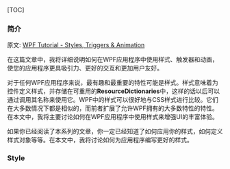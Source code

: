 [TOC]

### 简介

原文: [WPF Tutorial - Styles, Triggers & Animation](https://www.codeproject.com/Articles/140623/WPF-Tutorial-Styles-Triggers-Animation)

在这篇文章中，我将详细说明如何在WPF应用程序中使用样式、触发器和动画，使您的应用程序更具吸引力、更好的交互和更加用户友好。

对于任何WPF应用程序来说，最有趣和最重要的特性可能是样式。样式意味着为控件定义样式，并存储在可重用的**ResourceDictionaries**中，这样的话以后可以通过调用其名称来使用它。WPF中的样式可以很好地与CSS样式进行比较。它们在大多数情况下都是相似的，而前者扩展了允许WPF拥有的大多数特性的特性。在本文中，我将主要讨论如何在WPF应用程序中使用样式来增强UI的丰富体验。

如果你已经阅读了本系列的文章，你一定已经知道了如何应用你的样式，如何定义样式对象等等。在本文中，我将讨论如何为应用程序编写更好的样式。

### Style































